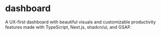 # dashboard
A UX-first dashboard with beautiful visuals and customizable productivity features made with TypeScript, Next.js, shadcn/ui, and GSAP.
